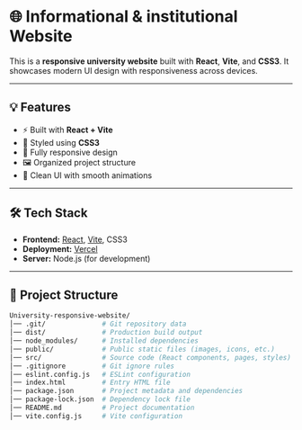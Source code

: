 # 🌐 Informational & institutional Website  

This is a **responsive university website** built with **React**, **Vite**, and **CSS3**. It showcases modern UI design with responsiveness across devices.  

---

## 💡 Features

- ⚡ Built with **React + Vite**
- 🎨 Styled using **CSS3**
- 📱 Fully responsive design
- 🖼️ Organized project structure
- 🌙 Clean UI with smooth animations

---

## 🛠 Tech Stack  

- **Frontend:** [React](https://react.dev/), [Vite](https://vitejs.dev/), CSS3
- **Deployment:** [Vercel](https://vercel.com/)
- **Server:** Node.js (for development)  

---

## 📁 Project Structure

```bash
University-responsive-website/
│── .git/              # Git repository data
│── dist/              # Production build output
│── node_modules/      # Installed dependencies
│── public/            # Public static files (images, icons, etc.)
│── src/               # Source code (React components, pages, styles)
│── .gitignore         # Git ignore rules
│── eslint.config.js   # ESLint configuration
│── index.html         # Entry HTML file
│── package.json       # Project metadata and dependencies
│── package-lock.json  # Dependency lock file
│── README.md          # Project documentation
│── vite.config.js     # Vite configuration
